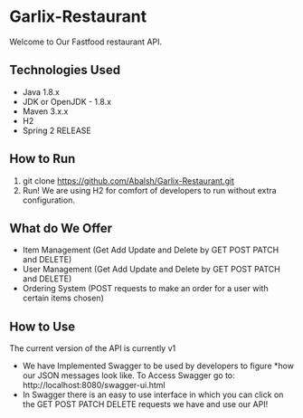 
# Garlix-Restaurant

Welcome to Our Fastfood restaurant API.

Technologies Used
-------------------
* Java 1.8.x
* JDK or OpenJDK - 1.8.x
* Maven 3.x.x
* H2
* Spring 2 RELEASE 

How to Run
------------

1. git clone https://github.com/Abalsh/Garlix-Restaurant.git
2. Run! 
We are using H2 for comfort of developers to run without extra configuration.

What do We Offer
----------------
* Item Management (Get Add Update and Delete by GET POST PATCH and DELETE)
* User Management (Get Add Update and Delete by GET POST PATCH and DELETE)
* Ordering System (POST requests to make an order for a user with certain items chosen)

How to Use
-----------
The current version of the API is currently v1

* We have Implemented Swagger to be used by developers to figure
*how our JSON messages look like. To Access Swagger go to: http://localhost:8080/swagger-ui.html
* In Swagger there is an easy to use interface in which you can click on the GET POST PATCH DELETE requests we have 
and use our API!


